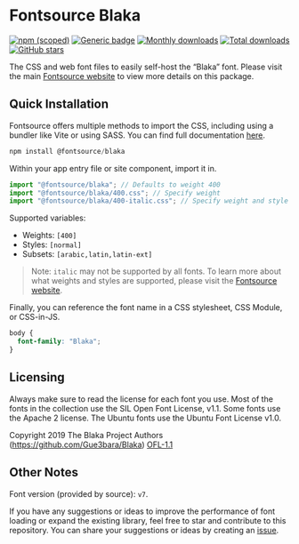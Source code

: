 # Fontsource Blaka

[![npm (scoped)](https://img.shields.io/npm/v/@fontsource/blaka?color=brightgreen)](https://www.npmjs.com/package/@fontsource/blaka) [![Generic badge](https://img.shields.io/badge/fontsource-passing-brightgreen)](https://github.com/fontsource/fontsource) [![Monthly downloads](https://badgen.net/npm/dm/@fontsource/blaka)](https://github.com/fontsource/fontsource) [![Total downloads](https://badgen.net/npm/dt/@fontsource/blaka)](https://github.com/fontsource/fontsource) [![GitHub stars](https://img.shields.io/github/stars/fontsource/fontsource.svg?style=social&label=Star)](https://github.com/fontsource/fontsource/stargazers)

The CSS and web font files to easily self-host the “Blaka” font. Please visit the main [Fontsource website](https://fontsource.org/fonts/blaka) to view more details on this package.

## Quick Installation

Fontsource offers multiple methods to import the CSS, including using a bundler like Vite or using SASS. You can find full documentation [here](https://fontsource.org/docs/getting-started/introduction).

```javascript
npm install @fontsource/blaka
```

Within your app entry file or site component, import it in.

```javascript
import "@fontsource/blaka"; // Defaults to weight 400
import "@fontsource/blaka/400.css"; // Specify weight
import "@fontsource/blaka/400-italic.css"; // Specify weight and style
```

Supported variables:
- Weights: `[400]`
- Styles: `[normal]`
- Subsets: `[arabic,latin,latin-ext]`

> Note: `italic` may not be supported by all fonts. To learn more about what weights and styles are supported, please visit the [Fontsource website](https://fontsource.org/fonts/blaka).

Finally, you can reference the font name in a CSS stylesheet, CSS Module, or CSS-in-JS.

```css
body {
  font-family: "Blaka";
}
```

## Licensing
Always make sure to read the license for each font you use. Most of the fonts in the collection use the SIL Open Font License, v1.1. Some fonts use the Apache 2 license. The Ubuntu fonts use the Ubuntu Font License v1.0.

Copyright 2019 The Blaka Project Authors (https://github.com/Gue3bara/Blaka)
[OFL-1.1](https://openfontlicense.org)

## Other Notes
Font version (provided by source): `v7`.

If you have any suggestions or ideas to improve the performance of font loading or expand the existing library, feel free to star and contribute to this repository. You can share your suggestions or ideas by creating an [issue](https://github.com/fontsource/fontsource/issues).